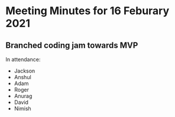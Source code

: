 # Meeting Minutes for 16 Feburary 2021

## Branched coding jam towards MVP

In attendance:

- Jackson
- Anshul
- Adam
- Roger
- Anurag
- David
- Nimish
